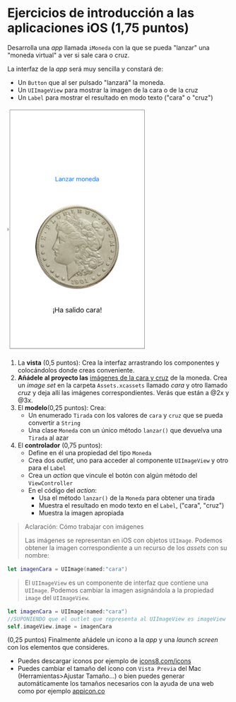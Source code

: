 
# Ejercicios de introducción a las aplicaciones iOS (1,75 puntos)

Desarrolla una *app* llamada `iMoneda` con la que se pueda "lanzar" una "moneda virtual" a ver si sale cara o cruz.

La interfaz de la *app* será muy sencilla y constará de:

- Un `Button` que al ser pulsado "lanzará" la moneda.
- Un `UIImageView` para mostrar la imagen de la cara o de la cruz
- Un `Label` para mostrar el resultado en modo texto ("cara" o "cruz")

![](imag/iMoneda.png)

1. La **vista** (0,5 puntos): Crea la interfaz arrastrando los componentes y colocándolos donde creas conveniente.
2. **Añádele al proyecto las** [imágenes de la cara y cruz](imagenes_moneda.zip) de la moneda. Crea un *image set* en la carpeta `Assets.xcassets` llamado *cara* y otro llamado *cruz* y deja allí las imágenes correspondientes. Verás que están a @2x y @3x. 
3. El **modelo**(0,25 puntos): Crea:
    -  Un enumerado `Tirada` con los valores de `cara` y `cruz` que se pueda convertir a `String` 
    -  Una clase `Moneda` con un único método `lanzar()` que devuelva una `Tirada` al azar 
4. El **controlador** (0,75 puntos): 
    - Define en él una propiedad del tipo `Moneda`
    - Crea dos *outlet*, uno para acceder al componente `UIImageView` y otro para el `Label`
    - Crea un *action* que vincule el botón con algún método del `ViewController`
    - En el código del *action*:
        + Usa el método `lanzar()` de la `Moneda` para obtener una tirada
        + Muestra el resultado en modo texto en el `Label`, ("cara", "cruz")
        + Muestra la imagen apropiada

> Aclaración: Cómo trabajar con imágenes
> 
> Las imágenes se representan en iOS con objetos `UIImage`. Podemos obtener la imagen correspondiente a un recurso de los *assets* con su nombre:

```swift
let imagenCara = UIImage(named:"cara")
```

> El `UIImageView` es un componente de interfaz que contiene una `UIImage`. Podemos cambiar la imagen asignándola a la propiedad `image` del `UIImageView`.

```swift
let imagenCara = UIImage(named:"cara")
//SUPONIENDO que el outlet que representa al UIImageView es imageView
self.imageView.image = imagenCara
```

(0,25 puntos) Finalmente añádele un icono a la *app* y una *launch screen* con los elementos que consideres.

- Puedes descargar iconos por ejemplo de [icons8.com/icons](https://icons8.com/icons/)
- Puedes cambiar el tamaño del icono con `Vista Previa` del Mac (Herramientas>Ajustar Tamaño...) o bien  puedes generar automáticamente los tamaños necesarios con la ayuda de una web como por ejemplo [appicon.co](https://appicon.co/)



